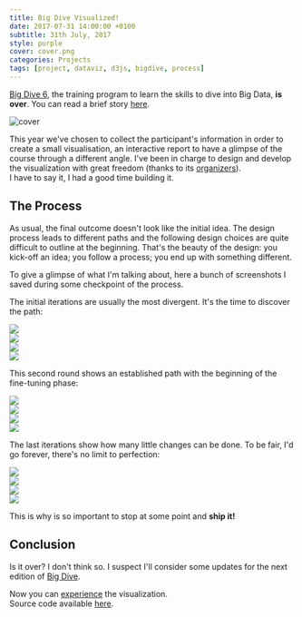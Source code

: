 ```yaml
---
title: Big Dive Visualized!
date: 2017-07-31 14:00:00 +0100
subtitle: 31th July, 2017
style: purple
cover: cover.png
categories: Projects
tags: [project, dataviz, d3js, bigdive, process]
---
```


[Big Dive 6](http://www.bigdive.eu/), the training program to learn the skills to dive into Big Data, **is over**. You can read a brief story [here](https://medium.com/topixlab/big-dive-6-in-a-story-796b784f84da).

![cover](/assets/posts/big-dive-visualized/cover.png)

This year we've chosen to collect  the participant's information in order to create a small visualisation, an interactive report to have a glimpse of the course through a different angle. I've been in charge to design and develop the visualization with great freedom (thanks to its [organizers](https://www.top-ix.org/it/home/)).  
I have to say it, I had a good time building it.

## The Process

As usual, the final outcome doesn't look like the initial idea. The design process leads to different paths and the following design choices are quite difficult to outline at the beginning. That's the beauty of the design: you kick-off an idea; you follow a process; you end up with something different.

To give a glimpse of what I'm talking about, here a bunch of screenshots I saved during some checkpoint of the process.

The initial iterations are usually the most divergent. It's the time to discover the path:

<div class="grid pair">
<div class="grid_item padded"><img src="/assets/posts/big-dive-visualized/01.jpg" /></div>
<div class="grid_item padded"><img src="/assets/posts/big-dive-visualized/02.jpg" /></div>
<div class="grid_item padded"><img src="/assets/posts/big-dive-visualized/03.jpg" /></div>
<div class="grid_item padded"><img src="/assets/posts/big-dive-visualized/04.jpg" /></div>
</div>

This second round shows an established path with the beginning of the fine-tuning phase:

<div class="grid pair">
<div class="grid_item padded"><img src="/assets/posts/big-dive-visualized/05.jpg" /></div>
<div class="grid_item padded"><img src="/assets/posts/big-dive-visualized/06.jpg" /></div>
<div class="grid_item padded"><img src="/assets/posts/big-dive-visualized/07.jpg" /></div>
<div class="grid_item padded"><img src="/assets/posts/big-dive-visualized/08.jpg" /></div>
</div>

The last iterations show how many little changes can be done. To be fair, I'd go forever, there's no limit to perfection:

<div class="grid pair">
<div class="grid_item padded"><img src="/assets/posts/big-dive-visualized/09.jpg" /></div>
<div class="grid_item padded"><img src="/assets/posts/big-dive-visualized/10.jpg" /></div>
<div class="grid_item padded"><img src="/assets/posts/big-dive-visualized/11.jpg" /></div>
<div class="grid_item padded"><img src="/assets/posts/big-dive-visualized/12.jpg" /></div>
</div>

This is why is so important to stop at some point and **ship it!**

## Conclusion

Is it over? I don't think so. I suspect I'll consider some updates for the next edition of [Big Dive](http://www.bigdive.eu/). 

Now you can [experience](http://viz.bigdive.eu/) the visualization.  
Source code available [here](https://github.com/abusedmedia/BigDive-Viz).
